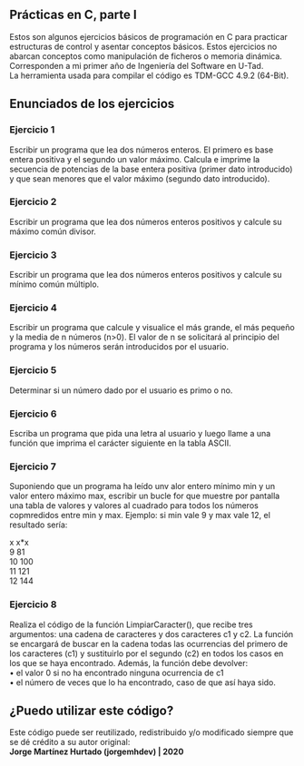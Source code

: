 ## Prácticas en C, parte I
Estos son algunos ejercicios básicos de programación en C para practicar estructuras de control y asentar conceptos básicos. Estos ejercicios no abarcan conceptos como manipulación de ficheros o memoria dinámica. Corresponden a mi primer año de Ingeniería del Software en U-Tad.<br> 
La herramienta usada para compilar el código es TDM-GCC 4.9.2 (64-Bit).

## Enunciados de los ejercicios
### Ejercicio 1
Escribir un programa que lea dos números enteros. El primero es base entera positiva y el segundo un valor máximo. Calcula e imprime la secuencia de potencias de la base entera positiva (primer dato introducido) y que sean menores que el valor máximo (segundo dato introducido).

### Ejercicio 2
Escribir un programa que lea dos números enteros positivos y calcule su máximo común divisor.

### Ejercicio 3

Escribir un programa que lea dos números enteros positivos y calcule su mínimo común múltiplo.

### Ejercicio 4

Escribir un programa que calcule y visualice el más grande, el más pequeño y la media de n números (n>0). El valor de n se solicitará al principio del programa y los números serán introducidos por el usuario.

### Ejercicio 5

Determinar si un número dado por el usuario es primo o no.

### Ejercicio 6

Escriba un programa que pida una letra al usuario y luego llame a una función que imprima el carácter siguiente en la tabla ASCII.

### Ejercicio 7

Suponiendo que un programa ha leído unv alor entero mínimo min y un valor entero máximo max, escribir un bucle for que muestre por pantalla una tabla de valores y valores al cuadrado para todos los números copmredidos entre min y max.
Ejemplo: si min vale 9 y max vale 12, el resultado sería:

x     x*x<br> 
9     81<br> 
10    100<br> 
11    121<br> 
12    144<br> 

### Ejercicio 8

Realiza el código de la función LimpiarCaracter(), que recibe tres argumentos: una cadena de caracteres y dos caracteres c1 y c2. La función se encargará de buscar en la cadena todas las ocurrencias del primero de los caracteres (c1) y sustituirlo por el segundo (c2) en todos los casos en los que se haya encontrado. Además, la función debe devolver:<br>
• el valor 0 si no ha encontrado ninguna ocurrencia de c1<br>
• el número de veces que lo ha encontrado, caso de que así haya sido.<br>

## ¿Puedo utilizar este código?
Este código puede ser reutilizado, redistribuido y/o modificado siempre que se dé crédito a su autor original:<br>
<b>Jorge Martínez Hurtado (jorgemhdev) | 2020</b>
